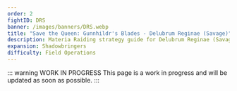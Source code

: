 ```yaml
---
order: 2
fightID: DRS
banner: /images/banners/DRS.webp
title: "Save the Queen: Gunnhildr's Blades - Delubrum Reginae (Savage)"
description: Materia Raiding strategy guide for Delubrum Reginae (Savage) raid in Save the Queen. Includes boss strategies and entry requirements.
expansion: Shadowbringers
difficulty: Field Operations
---
```


::: warning WORK IN PROGRESS
This page is a work in progress and will be updated as soon as possible.
:::